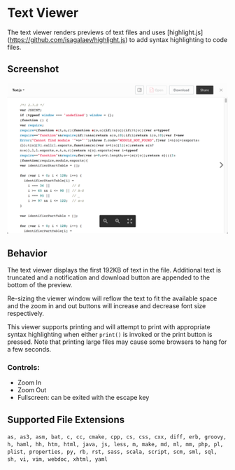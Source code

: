 # Text Viewer

The text viewer renders previews of text files and uses [highlight.js] (https://github.com/isagalaev/highlight.js) to add syntax highlighting to code files.

## Screenshot

![Screenshot of text viewer](images/text.png)

## Behavior

The text viewer displays the first 192KB of text in the file. Additional text is truncated and a notification and download button are appended to the bottom of the preview.

Re-sizing the viewer window will reflow the text to fit the available space and the zoom in and out buttons will increase and decrease font size respectively.

This viewer supports printing and will attempt to print with appropriate syntax highlighting when either `print()` is invoked or the print button is pressed. Note that printing large files may cause some browsers to hang for a few seconds.

### Controls:
* Zoom In
* Zoom Out
* Fullscreen: can be exited with the escape key

## Supported File Extensions

`as, as3, asm, bat, c, cc, cmake, cpp, cs, css, cxx, diff, erb, groovy, h, haml, hh, htm, html, java, js, less, m, make, md, ml, mm, php, pl, plist, properties, py, rb, rst, sass, scala, script, scm, sml, sql, sh, vi, vim, webdoc, xhtml, yaml`

